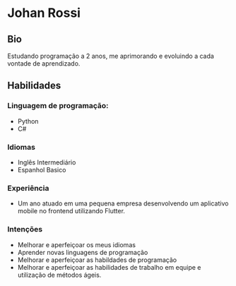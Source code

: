 # Johan Rossi

## Bio

Estudando programação a 2 anos, me aprimorando e evoluindo a cada vontade de aprendizado.

## Habilidades

### Linguagem de programação:

- Python
- C#

### Idiomas

- Inglês Intermediário
- Espanhol Basico

### Experiência

- Um ano atuado em uma pequena empresa desenvolvendo um aplicativo mobile no frontend utilizando Flutter.

### Intenções

- Melhorar e aperfeiçoar os meus idiomas
- Aprender novas linguagens de programação
- Melhorar e aperfeiçoar as habildades de programação
- Melhorar e aperfeiçoar as habilidades de trabalho em equipe e utilização de métodos ágeis.
